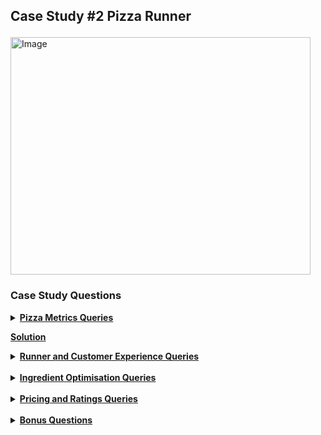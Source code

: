 ## <p align="left">Case Study #2 Pizza Runner</p>
<img src="https://8weeksqlchallenge.com/images/case-study-designs/2.png" alt="Image" width="480" height="380">

### Case Study Questions
<details><summary><a href="https://github.com/Tungana-Bhavya/8-WEEK-SQL-CHALLENGE/tree/main/8-WEEK-CHALLENGE/CASE%20STUDY%20%232-PIZZA%20RUNNER"><b>Pizza Metrics Queries</b></a></summary>

1.	How many pizzas were ordered?
2.	How many unique customer orders were made?
3.	How many successful orders were delivered by each runner?
4.	How many of each type of pizza was delivered?
5.	How many Vegetarian and Meatlovers were ordered by each customer?
6.	What was the maximum number of pizzas delivered in a single order?
7.	For each customer, how many delivered pizzas had at least 1 change and how many had no changes?
8.	How many pizzas were delivered that had both exclusions and extras?
9.	What was the total volume of pizzas ordered for each hour of the day?
10.	What was the volume of orders for each day of the week?
</details>

<b>[Solution](https://github.com/Tungana-Bhavya/8-WEEK-SQL-CHALLENGE/blob/main/8-WEEK-CHALLENGE/CASE%20STUDY%20%232-PIZZA%20RUNNER/PIZZA_METRICS.sql)</b>
<br>
<details><summary><a href="https://github.com/Tungana-Bhavya/8-WEEK-SQL-CHALLENGE/tree/main/8-WEEK-CHALLENGE/CASE%20STUDY%20%232-PIZZA%20RUNNER"><b>Runner and Customer Experience Queries</b></a></summary>
1.	How many runners signed up for each 1 week period? (i.e. week starts 2021-01-01)<br>
2.	What was the average time in minutes it took for each runner to arrive at the Pizza Runner HQ to pickup the order?<br>
3.	Is there any relationship between the number of pizzas and how long the order takes to prepare?<br>
4.	What was the average distance travelled for each customer?<br>
5.	What was the difference between the longest and shortest delivery times for all orders?<br>
6.	What was the average speed for each runner for each delivery and do you notice any trend for these values?<br>
7.	What is the successful delivery percentage for each runner?
</details>
<br>
<details><summary><a href="https://github.com/Tungana-Bhavya/8-WEEK-SQL-CHALLENGE/tree/main/8-WEEK-CHALLENGE/CASE%20STUDY%20%232-PIZZA%20RUNNER"><b>Ingredient Optimisation Queries</b></a></summary>
1.	What are the standard ingredients for each pizza? <br>
2.	What was the most commonly added extra?<br>
3.	What was the most common exclusion?<br>
4.	Generate an order item for each record in the customers_orders table in the format of one of the following: <br>
	*  Meat Lovers<br>
	*  Meat Lovers - Exclude Beef<br>
	*  Meat Lovers - Extra Bacon<br>
	*  Meat Lovers - Exclude Cheese, Bacon - Extra Mushroom, Peppers<br>
6.	Generate an alphabetically ordered comma separated ingredient list for each pizza order from the customer_orders table and add a 2x in 
front of any relevant ingredients For example: "Meat Lovers: 2xBacon, Beef, ... , Salami" <br>
8.	What is the total quantity of each ingredient used in all delivered pizzas sorted by most frequent first?
</details>
<br>
<details><summary><a href="https://github.com/Tungana-Bhavya/8-WEEK-SQL-CHALLENGE/tree/main/8-WEEK-CHALLENGE/CASE%20STUDY%20%232-PIZZA%20RUNNER"><b>Pricing and Ratings Queries</b></a></summary>
1.	If a Meat Lovers pizza costs $12 and Vegetarian costs $10 and there were no charges for changes - how much money has Pizza Runner made so 
	far if there are no delivery fees?<br>
2.	What if there was an additional $1 charge for any pizza extras? <br>
	*       Add cheese is $1 extra<br>
3.	The Pizza Runner team now wants to add an additional ratings system that allows customers to rate their runner, how would you design an 
	additional table for this new dataset - generate a schema for this new table and insert your own data for ratings for each successful 
	customer order between 1 to 5. <br>
4.	Using your newly generated table - can you join all of the information together to form a table which has the following information for 
	successful deliveries?<br>
	*       customer_id <br>
	*	order_id <br>
	*	runner_id <br>
	*	rating <br>
	*	order_time <br>
	*	pickup_time <br>
	*	Time between order and pickup <br>
	*	Delivery duration <br>
	*	Average speed <br>
	*	Total number of pizzas <br>
5.	If a Meat Lovers pizza was $12 and Vegetarian $10 fixed prices with no cost for extras and each runner is paid $0.30 per kilometre traveled - how much money does Pizza Runner have left over after these deliveries?
</details>
<br>
<details><summary><a href="https://github.com/Tungana-Bhavya/8-WEEK-SQL-CHALLENGE/tree/main/8-WEEK-CHALLENGE/CASE%20STUDY%20%232-PIZZA%20RUNNER"><b>Bonus Questions</b></a></summary>
1. If Danny wants to expand his range of pizzas - how would this impact the existing data design? Write an INSERT statement to demonstrate what 
would happen if a new Supreme pizza with all the toppings was added to the Pizza Runner menu?
</details>



